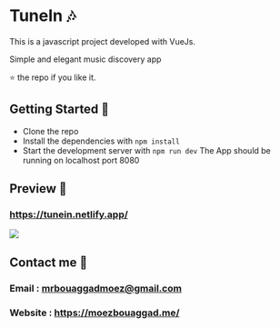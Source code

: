# TuneIn 🎶

This is a javascript project developed with VueJs.

Simple and elegant music discovery app

⭐ the repo if you like it.

## Getting Started 🚀

- Clone the repo
- Install the dependencies with `npm install`
- Start the development server with `npm run dev`
  The App should be running on localhost port 8080

## Preview 📸

### <https://tunein.netlify.app/>

<img src="public/app.png" >

## Contact me 📧

### Email : <mrbouaggadmoez@gmail.com>

### Website : <https://moezbouaggad.me/>
